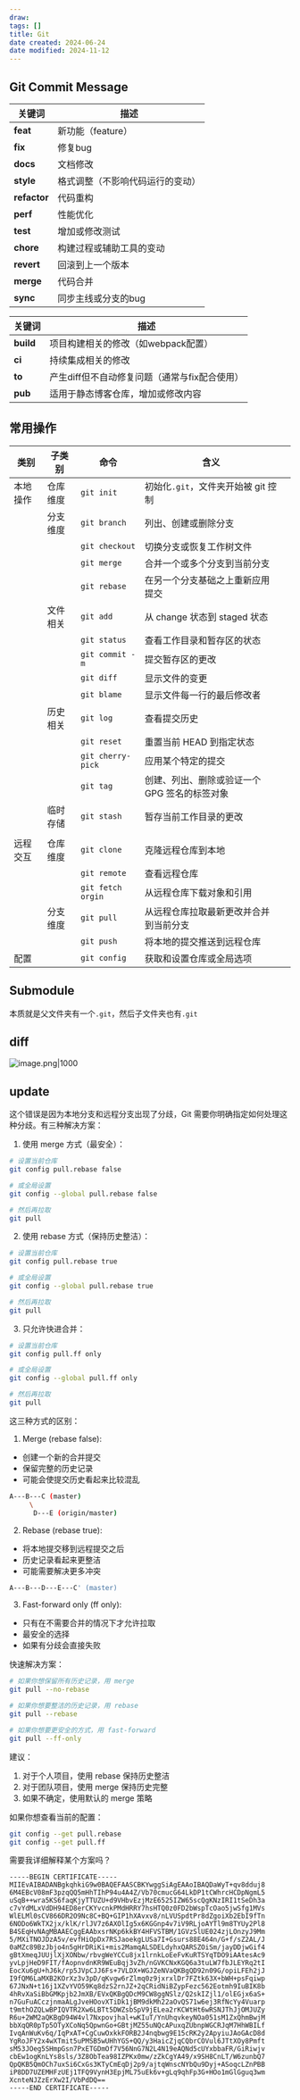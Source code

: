 ```yaml
---
draw:
tags: []
title: Git
date created: 2024-06-24
date modified: 2024-11-12
---
```

## Git Commit Message 

|关键词|描述|
|---|---|
|**feat**|新功能（feature）|
|**fix**|修复bug|
|**docs**|文档修改|
|**style**|格式调整（不影响代码运行的变动）|
|**refactor**|代码重构|
|**perf**|性能优化|
|**test**|增加或修改测试|
|**chore**|构建过程或辅助工具的变动|
|**revert**|回滚到上一个版本|
|**merge**|代码合并|
|**sync**|同步主线或分支的bug|


|关键词|描述|
|---|---|
|**build**|项目构建相关的修改（如webpack配置）|
|**ci**|持续集成相关的修改|
|**to**|产生diff但不自动修复问题（通常与fix配合使用）|
|**pub**|适用于静态博客仓库，增加或修改内容|

## 常用操作

| 类别   | 子类别  | 命令                | 含义                        |     |
| ---- | ---- | ----------------- | ------------------------- | --- |
| 本地操作 | 仓库维度 | `git init`        | 初始化`.git`，文件夹开始被 git 控制   |     |
|      | 分支维度 | `git branch`      | 列出、创建或删除分支                |     |
|      |      | `git checkout`    | 切换分支或恢复工作树文件              |     |
|      |      | `git merge`       | 合并一个或多个分支到当前分支            |     |
|      |      | `git rebase`      | 在另一个分支基础之上重新应用提交          |     |
|      | 文件相关 | `git add`         | 从 change 状态到 staged 状态    |     |
|      |      | `git status`      | 查看工作目录和暂存区的状态             |     |
|      |      | `git commit -m`   | 提交暂存区的更改                  |     |
|      |      | `git diff`        | 显示文件的变更                   |     |
|      |      | `git blame`       | 显示文件每一行的最后修改者             |     |
|      | 历史相关 | `git log`         | 查看提交历史                    |     |
|      |      | `git reset`       | 重置当前 HEAD 到指定状态           |     |
|      |      | `git cherry-pick` | 应用某个特定的提交                 |     |
|      |      | `git tag`         | 创建、列出、删除或验证一个 GPG 签名的标签对象 |     |
|      | 临时存储 | `git stash`       | 暂存当前工作目录的更改               |     |
|      |      |                   |                           |     |
| 远程交互 | 仓库维度 | `git clone`       | 克隆远程仓库到本地                 |     |
|      |      | `git remote`      | 查看远程仓库                    |     |
|      |      | `git fetch orgin` | 从远程仓库下载对象和引用              |     |
|      | 分支维度 | `git pull`        | 从远程仓库拉取最新更改并合并到当前分支       |     |
|      |      | `git push`        | 将本地的提交推送到远程仓库             |     |
| 配置   |      | `git config`      | 获取和设置仓库或全局选项              |     |

## Submodule

本质就是父文件夹有一个`.git`，然后子文件夹也有`.git`

## diff

![image.png|1000](https://imagehosting4picgo.oss-cn-beijing.aliyuncs.com/imagehosting/fix-dir%2Fpicgo%2Fpicgo-clipboard-images%2F2024%2F10%2F10%2F15-25-04-5fc2a01876036d2a56ca3f18b4cfde17-202410101525293-73780d.png)

## update


这个错误是因为本地分支和远程分支出现了分歧，Git 需要你明确指定如何处理这种分歧。有三种解决方案：

1. 使用 merge 方式（最安全）：
```bash
# 设置当前仓库
git config pull.rebase false

# 或全局设置
git config --global pull.rebase false

# 然后再拉取
git pull
```

2. 使用 rebase 方式（保持历史整洁）：
```bash
# 设置当前仓库
git config pull.rebase true

# 或全局设置
git config --global pull.rebase true

# 然后再拉取
git pull
```

3. 只允许快进合并：
```bash
# 设置当前仓库
git config pull.ff only

# 或全局设置
git config --global pull.ff only

# 然后再拉取
git pull
```

这三种方式的区别：

1. Merge (rebase false):
- 创建一个新的合并提交
- 保留完整的历史记录
- 可能会使提交历史看起来比较混乱
```bash
A---B---C (master)
     \
      D---E (origin/master)
```

2. Rebase (rebase true):
- 将本地提交移到远程提交之后
- 历史记录看起来更整洁
- 可能需要解决更多冲突
```bash
A---B---D---E---C' (master)
```

3. Fast-forward only (ff only):
- 只有在不需要合并的情况下才允许拉取
- 最安全的选择
- 如果有分歧会直接失败

快速解决方案：
```bash
# 如果你想保留所有历史记录，用 merge
git pull --no-rebase

# 如果你想要整洁的历史记录，用 rebase
git pull --rebase

# 如果你想要更安全的方式，用 fast-forward
git pull --ff-only
```

建议：
1. 对于个人项目，使用 rebase 保持历史整洁
2. 对于团队项目，使用 merge 保持历史完整
3. 如果不确定，使用默认的 merge 策略

如果你想查看当前的配置：
```bash
git config --get pull.rebase
git config --get pull.ff
```

需要我详细解释某个方案吗？

```
-----BEGIN CERTIFICATE-----
MIIEvAIBADANBgkqhkiG9w0BAQEFAASCBKYwggSiAgEAAoIBAQDaWyT+qv8dduj8
6M4EBcV08mF3pzqQQ5mHhTIhP94u4A4Z/Vb70cmucG64LkDP1tCWhrcHCDpNgmL5
uSqB++wra5KS6faqKjyTTUZU+d9VHbvEzjMzE6525IZW65scQgKNzIRI1tSeDh3a
c7vYdMLxVdDH94ED8erCKYvcnkPMdHRRY7hsHTQ0z0FD2bWspTcOao5jwSfg1MVs
WlELMl0sCV866DR2O9Nc8C+BQ+GIP1hXAvxv8/nLVUSpdtPr8dZgoiXb2EbI9fTn
6NODo6WkTX2jx/klK/rlJV7z6AXOlIg5x6KGGnp4v7iV9RLjoAYTl9m8TYUy2Pl8
B4SEqHvNAgMBAAECggEAAbxsrNKp6kkBY4HFVSTBM/1GVzSlUE024zjLOnzyJ9Mm
5/MXiTNOJDzA5v/evfHiOpDx7RSJaoekgLUSa7I+Gsurs88E464n/G+f/sZ2AL/J
0aMZc89BzJbjo4n5gHrDRiKi+mis2MamqALSDELdyhxQARSZOiSm/jayDDjwGif4
gBtXmeqJUUjlXjXONbw/rbvgWeYCCu8jx1lrnkLoEeFvKuRTSYqTDO9iAAtesAc9
yvLpjHeD9FIT/fAopnvdnKR9WEuBqj3vZh/nGVKCNxKGQ6a3tuLW7fbJLEYRq2tI
EocXu6gU+hJ6k/rp5JVpCJJ6Fs+7VLDX+WGJZeNVaQKBgQD92n09G/opiLFEh2jJ
I9fQM6LaMXB2KOrXz3v3pD/qKvgw6rZlmq0z9jxrxlDr7FZtk63X+bWH+psFqiwp
67JNxN+t16j1XZvYVO59Kq8dzS2rnJZ+2qCRidNiBZypFezc562Eotmh9IuBIK8b
4hRvXaSiBbGMKpjb2JmXB/EVxQKBgQDcM9CW8ggNSlz/Q2skIZjl1/olEGjx6aS+
n7GuFuACczjnmaALgJveHOovXTiDk1jBM9dkMh22aOvQS71w6ej3RfNcYy4Vuarp
t9mthOZQLwBPIQVTR2Xw6LBTt5DWZsbSpV9jELea2rKCWtHt6wRSNJThJjOMJUZy
R6u+2WM2aQKBgD94W4vl7Nxpovjhal+wKIuT/YnUhqvkeyNOa051sM1ZxQhmBwjM
bbXqQR0pTp5OTyXCoNq5QpwnGo+GBtjMZ55uNQcAPuxqZUbnpWGCRJqM7HhWBILf
IvqAnWuKv6q/IqPxAT+CgCuwOxkkFORB2J4nqbwg9E15cRK2y2ApyiuJAoGAcD8d
YgRoJFY2x4wXTmit5uPMSB5wUHhYGS+QQ/y3HaicZjqCQbrCOVul6JTtXOy8Pmft
sM53JOeg5SHmpGsn7PxETGDmOf7V56NnG7N2L4N19eAQNd5cUYxbbaFR/GiRiwjv
cbEw1ogKnLYs8sls/3Z8ObTea98IZPKx0mw/zZkCgYA49/x9SH8CnLT/W6zunbQ7
QpQKB5QmOCh7uxSi6CxGs3KTyCmEqDj2p9/ajtqWnscNYbQu9Dyj+ASoqcLZnPBB
iP8DD7UZEMHFzUEj1TFQ9VynH3EpjML75uEk6v+gLq9qhFp3G+HOo1mGlGguq3wm
XcnteNJZzErXw2I/VbPdDQ==
-----END CERTIFICATE-----



```